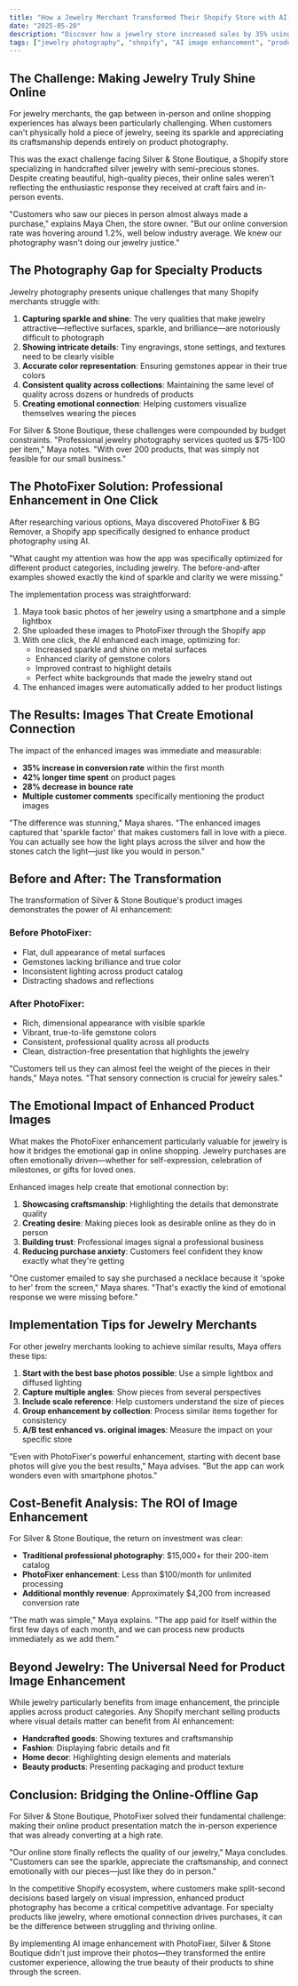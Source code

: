```yaml
---
title: "How a Jewelry Merchant Transformed Their Shopify Store with AI-Enhanced Product Images"
date: "2025-05-20"
description: "Discover how a jewelry store increased sales by 35% using PhotoFixer to create professional, sparkling product images that connect with customers."
tags: ["jewelry photography", "shopify", "AI image enhancement", "product photography", "ecommerce success story"]
---
```


## The Challenge: Making Jewelry Truly Shine Online

For jewelry merchants, the gap between in-person and online shopping experiences has always been particularly challenging. When customers can't physically hold a piece of jewelry, seeing its sparkle and appreciating its craftsmanship depends entirely on product photography.

This was the exact challenge facing Silver & Stone Boutique, a Shopify store specializing in handcrafted silver jewelry with semi-precious stones. Despite creating beautiful, high-quality pieces, their online sales weren't reflecting the enthusiastic response they received at craft fairs and in-person events.

"Customers who saw our pieces in person almost always made a purchase," explains Maya Chen, the store owner. "But our online conversion rate was hovering around 1.2%, well below industry average. We knew our photography wasn't doing our jewelry justice."

## The Photography Gap for Specialty Products

Jewelry photography presents unique challenges that many Shopify merchants struggle with:

1. **Capturing sparkle and shine**: The very qualities that make jewelry attractive—reflective surfaces, sparkle, and brilliance—are notoriously difficult to photograph
2. **Showing intricate details**: Tiny engravings, stone settings, and textures need to be clearly visible
3. **Accurate color representation**: Ensuring gemstones appear in their true colors
4. **Consistent quality across collections**: Maintaining the same level of quality across dozens or hundreds of products
5. **Creating emotional connection**: Helping customers visualize themselves wearing the pieces

For Silver & Stone Boutique, these challenges were compounded by budget constraints. "Professional jewelry photography services quoted us $75-100 per item," Maya notes. "With over 200 products, that was simply not feasible for our small business."

## The PhotoFixer Solution: Professional Enhancement in One Click

After researching various options, Maya discovered PhotoFixer & BG Remover, a Shopify app specifically designed to enhance product photography using AI.

"What caught my attention was how the app was specifically optimized for different product categories, including jewelry. The before-and-after examples showed exactly the kind of sparkle and clarity we were missing."

The implementation process was straightforward:

1. Maya took basic photos of her jewelry using a smartphone and a simple lightbox
2. She uploaded these images to PhotoFixer through the Shopify app
3. With one click, the AI enhanced each image, optimizing for:
   - Increased sparkle and shine on metal surfaces
   - Enhanced clarity of gemstone colors
   - Improved contrast to highlight details
   - Perfect white backgrounds that made the jewelry stand out
4. The enhanced images were automatically added to her product listings

## The Results: Images That Create Emotional Connection

The impact of the enhanced images was immediate and measurable:

- **35% increase in conversion rate** within the first month
- **42% longer time spent** on product pages
- **28% decrease in bounce rate**
- **Multiple customer comments** specifically mentioning the product images

"The difference was stunning," Maya shares. "The enhanced images captured that 'sparkle factor' that makes customers fall in love with a piece. You can actually see how the light plays across the silver and how the stones catch the light—just like you would in person."

## Before and After: The Transformation

The transformation of Silver & Stone Boutique's product images demonstrates the power of AI enhancement:

### Before PhotoFixer:
- Flat, dull appearance of metal surfaces
- Gemstones lacking brilliance and true color
- Inconsistent lighting across product catalog
- Distracting shadows and reflections

### After PhotoFixer:
- Rich, dimensional appearance with visible sparkle
- Vibrant, true-to-life gemstone colors
- Consistent, professional quality across all products
- Clean, distraction-free presentation that highlights the jewelry

"Customers tell us they can almost feel the weight of the pieces in their hands," Maya notes. "That sensory connection is crucial for jewelry sales."

## The Emotional Impact of Enhanced Product Images

What makes the PhotoFixer enhancement particularly valuable for jewelry is how it bridges the emotional gap in online shopping. Jewelry purchases are often emotionally driven—whether for self-expression, celebration of milestones, or gifts for loved ones.

Enhanced images help create that emotional connection by:

1. **Showcasing craftsmanship**: Highlighting the details that demonstrate quality
2. **Creating desire**: Making pieces look as desirable online as they do in person
3. **Building trust**: Professional images signal a professional business
4. **Reducing purchase anxiety**: Customers feel confident they know exactly what they're getting

"One customer emailed to say she purchased a necklace because it 'spoke to her' from the screen," Maya shares. "That's exactly the kind of emotional response we were missing before."

## Implementation Tips for Jewelry Merchants

For other jewelry merchants looking to achieve similar results, Maya offers these tips:

1. **Start with the best base photos possible**: Use a simple lightbox and diffused lighting
2. **Capture multiple angles**: Show pieces from several perspectives
3. **Include scale reference**: Help customers understand the size of pieces
4. **Group enhancement by collection**: Process similar items together for consistency
5. **A/B test enhanced vs. original images**: Measure the impact on your specific store

"Even with PhotoFixer's powerful enhancement, starting with decent base photos will give you the best results," Maya advises. "But the app can work wonders even with smartphone photos."

## Cost-Benefit Analysis: The ROI of Image Enhancement

For Silver & Stone Boutique, the return on investment was clear:

- **Traditional professional photography**: $15,000+ for their 200-item catalog
- **PhotoFixer enhancement**: Less than $100/month for unlimited processing
- **Additional monthly revenue**: Approximately $4,200 from increased conversion rate

"The math was simple," Maya explains. "The app paid for itself within the first few days of each month, and we can process new products immediately as we add them."

## Beyond Jewelry: The Universal Need for Product Image Enhancement

While jewelry particularly benefits from image enhancement, the principle applies across product categories. Any Shopify merchant selling products where visual details matter can benefit from AI enhancement:

- **Handcrafted goods**: Showing textures and craftsmanship
- **Fashion**: Displaying fabric details and fit
- **Home decor**: Highlighting design elements and materials
- **Beauty products**: Presenting packaging and product texture

## Conclusion: Bridging the Online-Offline Gap

For Silver & Stone Boutique, PhotoFixer solved their fundamental challenge: making their online product presentation match the in-person experience that was already converting at a high rate.

"Our online store finally reflects the quality of our jewelry," Maya concludes. "Customers can see the sparkle, appreciate the craftsmanship, and connect emotionally with our pieces—just like they do in person."

In the competitive Shopify ecosystem, where customers make split-second decisions based largely on visual impression, enhanced product photography has become a critical competitive advantage. For specialty products like jewelry, where emotional connection drives purchases, it can be the difference between struggling and thriving online.

By implementing AI image enhancement with PhotoFixer, Silver & Stone Boutique didn't just improve their photos—they transformed the entire customer experience, allowing the true beauty of their products to shine through the screen.
